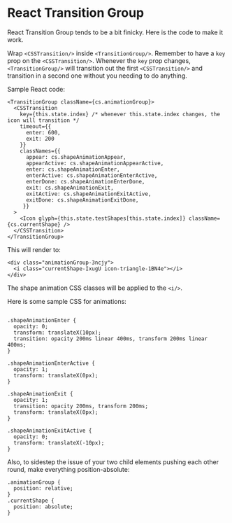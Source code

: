 # React Transition Group

React Transition Group tends to be a bit finicky. Here is the code to make it work.

Wrap `<CSSTransition/>` inside `<TransitionGroup/>`. Remember to have a `key` prop on the `<CSSTransition/>`.
Whenever the `key` prop changes, `<TransitionGroup/>` will transition out the first `<CSSTransition/>` and transition in a second one without you needing to do anything.

Sample React code:
```
<TransitionGroup className={cs.animationGroup}>
  <CSSTransition
    key={this.state.index} /* whenever this.state.index changes, the icon will transition */
    timeout={{
      enter: 600,
      exit: 200
    }}
    classNames={{
      appear: cs.shapeAnimationAppear,
      appearActive: cs.shapeAnimationAppearActive,
      enter: cs.shapeAnimationEnter,
      enterActive: cs.shapeAnimationEnterActive,
      enterDone: cs.shapeAnimationEnterDone,
      exit: cs.shapeAnimationExit,
      exitActive: cs.shapeAnimationExitActive,
      exitDone: cs.shapeAnimationExitDone,
     }}
  >
    <Icon glyph={this.state.testShapes[this.state.index]} className={cs.currentShape} />
  </CSSTransition>
</TransitionGroup>
```

This will render to:
```
<div class="animationGroup-3ncjy">
  <i class="currentShape-IxugU icon-triangle-1BN4e"></i>
</div>
```

The shape animation CSS classes will be applied to the `<i/>`.

Here is some sample CSS for animations:

```

.shapeAnimationEnter {
  opacity: 0;
  transform: translateX(10px);
  transition: opacity 200ms linear 400ms, transform 200ms linear 400ms;
}

.shapeAnimationEnterActive {
  opacity: 1;
  transform: translateX(0px);
}

.shapeAnimationExit {
  opacity: 1;
  transition: opacity 200ms, transform 200ms;
  transform: translateX(0px);
}

.shapeAnimationExitActive {
  opacity: 0;
  transform: translateX(-10px);
}
```

Also, to sidestep the issue of your two child elements pushing each other round, make everything position-absolute:
```
.animationGroup {
  position: relative;
}
.currentShape {
  position: absolute;
}
```
